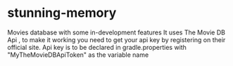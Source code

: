 # stunning-memory
Movies database with some in-development features
It uses The Movie DB Api , to make it working you need to get your api key by registering on their official site.
Api key is to be declared in gradle.properties with "MyTheMovieDBApiToken" as the variable name
